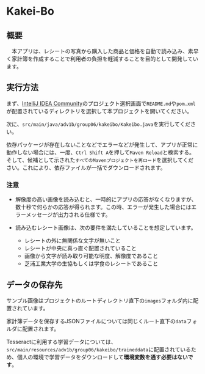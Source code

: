 # Kakei-Bo

## 概要

　本アプリは、レシートの写真から購入した商品と価格を自動で読み込み、素早く家計簿を作成することで利用者の負担を軽減することを目的として開発しています。

## 実行方法

まず、[IntelliJ IDEA Community](https://www.jetbrains.com/ja-jp/idea/download/)のプロジェクト選択画面で`README.md`や`pom.xml`が配置されているディレクトリを選択して本プロジェクトを開いてください。

次に、`src/main/java/adv1b/group06/kakeibo/Kakeibo.java`を実行してください。

依存パッケージが存在しないことなどでエラーなどが発生して、アプリが正常に動作しない場合には、一度、`Ctrl Shift A`を押して`Maven Reload`と検索する。そして、候補として示された`すべてのMavenプロジェクトを再ロード`を選択してください。これにより、依存ファイルが一括でダウンロードされます。

### 注意

- 解像度の高い画像を読み込むと、一時的にアプリの応答がなくなりますが、数十秒で何らかの応答が得られます。この時、エラーが発生した場合にはエラーメッセージが出力される仕様です。
- 読み込むレシート画像は、次の要件を満たしていることを想定しています。

  - レシートの外に無関係な文字が無いこと
  - レシートが中央に真っ直ぐ配置されていること
  - 画像から文字が読み取り可能な明度、解像度であること
  - 芝浦工業大学の生協もしくは学食のレシートであること


## データの保存先

サンプル画像はプロジェクトのルートディレクトリ直下の`images`フォルダ内に配置されています。

家計簿データを保存するJSONファイルについては同じくルート直下の`data`フォルダに配置されます。

Tesseractに利用する学習データについては、`src/main/resources/adv1b/group06/kakeibo/traineddata`に配置されているため、個人の環境で学習データをダウンロードして**環境変数を通す必要はないです**。
